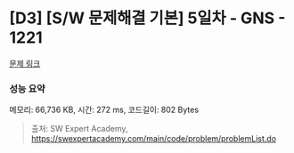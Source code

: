 # [D3] [S/W 문제해결 기본] 5일차 - GNS - 1221 

[문제 링크](https://swexpertacademy.com/main/code/problem/problemDetail.do?contestProbId=AV14jJh6ACYCFAYD) 

### 성능 요약

메모리: 66,736 KB, 시간: 272 ms, 코드길이: 802 Bytes



> 출처: SW Expert Academy, https://swexpertacademy.com/main/code/problem/problemList.do